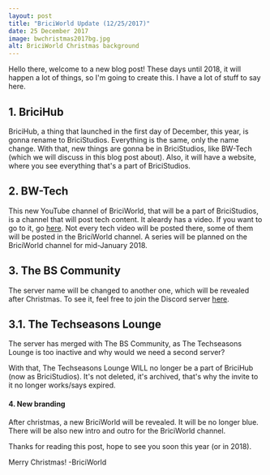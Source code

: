 ```yaml
---
layout: post
title: "BriciWorld Update (12/25/2017)"
date: 25 December 2017
image: bwchristmas2017bg.jpg
alt: BriciWorld Christmas background
---
```

Hello there, welcome to a new blog post! These days until 2018, it will happen a lot of things, so I'm going to create this. I have a lot of stuff to say here.

## 1. BriciHub
BriciHub, a thing that launched in the first day of December, this year, is gonna rename to BriciStudios. Everything is the same, only the name change. With that, new things are gonna be in BriciStudios, like BW-Tech (which we will discuss in this blog post about). Also, it will have a website, where you see everything that's a part of BriciStudios.

## 2. BW-Tech
This new YouTube channel of BriciWorld, that will be a part of BriciStudios, is a channel that will post tech content. It aleardy has a video. If you want to go to it, go [here][1]. Not every tech video will be posted there, some of them will be posted in the BriciWorld channel. A series will be planned on the BriciWorld channel for mid-January 2018.

## 3. The BS Community
The server name will be changed to another one, which will be revealed after Christmas. To see it, feel free to join the Discord server [here][2].

## 3.1. The Techseasons Lounge
The server has merged with The BS Community, as The Techseasons Lounge is too inactive and why would we need a second server?

With that,  The Techseasons Lounge WILL no longer be a part of BriciHub (now as BriciStudios).
It's not deleted, it's archived, that's why the invite to it no longer works/says expired.

#### 4. New branding
After christmas, a new BriciWorld will be revealed. It will be no longer blue. There will be also new intro and outro for the BriciWorld channel.

Thanks for reading this post, hope to see you soon this year (or in 2018). 

Merry Christmas!
-BriciWorld

[1]: https://www.youtube.com/channel/UCS2LDjMmFfgNqaPNVkkEOhA
[2]: https://discord.gg/y36uj4u
